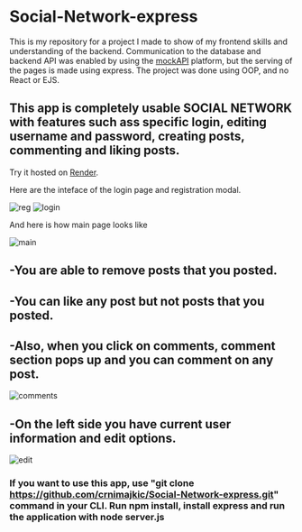 # Social-Network-express

This is my repository for a project I made to show of my frontend skills and understanding of the backend. Communication to the database and backend API was enabled by using the [mockAPI](https://mockapi.io/) platform, but the serving of the pages is made using express. The project was done using OOP, and no React or EJS.


## This app is completely usable SOCIAL NETWORK with features such ass specific login, editing username and password, creating posts, commenting and liking posts.


Try it hosted on [Render](https://hexa-social-network.onrender.com/).


Here are the inteface of the login page and registration modal.

 ![reg](https://user-images.githubusercontent.com/105221872/209412862-f3374718-7c48-45ad-8bec-88a6710cad7a.png)  ![login](https://user-images.githubusercontent.com/105221872/209412859-9b7c5006-6390-4877-b770-dd35ecc431a7.png)

And here is how main page looks like


![main](https://user-images.githubusercontent.com/105221872/209412975-3e52b116-c12a-4fa9-a9b6-7c65ce6221fe.png)

## -You are able to remove posts that you posted.
## -You can like any post but  not posts that you posted.
## -Also, when you click on comments, comment section pops up and you can comment on any post. 

![comments](https://user-images.githubusercontent.com/105221872/209413038-0f3f43f7-5222-44fd-9035-b6b398aa26bc.png)

## -On the left side you have current user information and edit options.

![edit](https://user-images.githubusercontent.com/105221872/209413167-b939c708-7fc9-464b-ae6b-6250ad40a32f.png)




### If you want to use this app, use "git clone https://github.com/crnimajkic/Social-Network-express.git" command in your CLI. Run npm install, install express and run the application with node server.js

